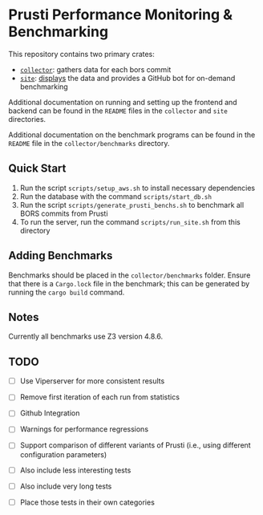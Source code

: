 # Prusti Performance Monitoring & Benchmarking

This repository contains two primary crates: 
* [`collector`](./collector): gathers data for each bors commit
* [`site`](./site): [displays](https://perf.rust-lang.org) the data and provides a GitHub bot for on-demand benchmarking

Additional documentation on running and setting up the frontend and backend can
be found in the `README` files in the `collector` and `site` directories.

Additional documentation on the benchmark programs can be found in the `README`
file in the `collector/benchmarks` directory.

## Quick Start

1. Run the script `scripts/setup_aws.sh` to install necessary dependencies
2. Run the database with the command `scripts/start_db.sh`
3. Run the script `scripts/generate_prusti_benchs.sh` to benchmark all BORS commits from Prusti
4. To run the server, run the command `scripts/run_site.sh` from this directory

## Adding Benchmarks

Benchmarks should be placed in the `collector/benchmarks` folder. Ensure that
there is a `Cargo.lock` file in the benchmark; this can be generated by running
the `cargo build` command.

## Notes

Currently all benchmarks use Z3 version 4.8.6.

## TODO

- [ ] Use Viperserver for more consistent results
- [ ] Remove first iteration of each run from statistics
- [ ] Github Integration
- [ ] Warnings for performance regressions
- [ ] Support comparison of different variants of Prusti (i.e., using different configuration parameters)
- [ ] Also include less interesting tests
- [ ] Also include very long tests
- [ ] Place those tests in their own categories

